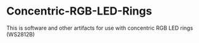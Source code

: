 # Concentric-RGB-LED-Rings
This is software and other artifacts for use with concentric RGB LED rings (WS2812B)
